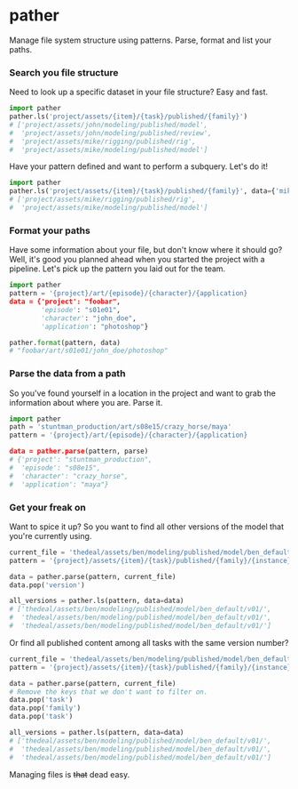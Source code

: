 # pather

Manage file system structure using patterns. 
Parse, format and list your paths.

### Search you file structure

Need to look up a specific dataset in your file structure? Easy and fast.

```python
import pather
pather.ls('project/assets/{item}/{task}/published/{family}')
# ['project/assets/john/modeling/published/model',
#  'project/assets/john/modeling/published/review',
#  'project/assets/mike/rigging/published/rig',
#  'project/assets/mike/modeling/published/model']
```

Have your pattern defined and want to perform a subquery. Let's do it!

```python
import pather
pather.ls('project/assets/{item}/{task}/published/{family}', data={'mike': 'ben'})
# ['project/assets/mike/rigging/published/rig',
#  'project/assets/mike/modeling/published/model']
```

### Format your paths

Have some information about your file, but don't know where it should go?
Well, it's good you planned ahead when you started the project with a pipeline.
Let's pick up the pattern you laid out for the team.

```python
import pather
pattern = '{project}/art/{episode}/{character}/{application}
data = {'project': "foobar",
        'episode': "s01e01",
        'character': "john_doe",
        'application': "photoshop"}

pather.format(pattern, data)
# "foobar/art/s01e01/john_doe/photoshop"
```

### Parse the data from a path

So you've found yourself in a location in the project and want to grab the information about where you are. Parse it.

```python
import pather
path = 'stuntman_production/art/s08e15/crazy_horse/maya'
pattern = '{project}/art/{episode}/{character}/{application}

data = pather.parse(pattern, parse)
# {'project': "stuntman_production",
#  'episode': "s08e15",
#  'character': "crazy_horse",
#  'application': "maya"}
```

### Get your freak on

Want to spice it up? 
So you want to find all other versions of the model that you're currently using.

```python
current_file = 'thedeal/assets/ben/modeling/published/model/ben_default/v01/'
pattern = '{project}/assets/{item}/{task}/published/{family}/{instance}/{version}/'

data = pather.parse(pattern, current_file)
data.pop('version')

all_versions = pather.ls(pattern, data=data)
# ['thedeal/assets/ben/modeling/published/model/ben_default/v01/',
#  'thedeal/assets/ben/modeling/published/model/ben_default/v01/',
#  'thedeal/assets/ben/modeling/published/model/ben_default/v01/']
```

Or find all published content among all tasks with the same version number?
```python
current_file = 'thedeal/assets/ben/modeling/published/model/ben_default/v01/'
pattern = '{project}/assets/{item}/{task}/published/{family}/{instance}/{version}/'

data = pather.parse(pattern, current_file)
# Remove the keys that we don't want to filter on.
data.pop('task')
data.pop('family')
data.pop('task')

all_versions = pather.ls(pattern, data=data)
# ['thedeal/assets/ben/modeling/published/model/ben_default/v01/',
#  'thedeal/assets/ben/modeling/published/model/ben_default/v01/',
#  'thedeal/assets/ben/modeling/published/model/ben_default/v01/']
```

Managing files is ~~that~~ dead easy.
